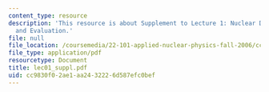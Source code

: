 ```yaml
---
content_type: resource
description: 'This resource is about Supplement to Lecture 1: Nuclear Data Compilation
  and Evaluation.'
file: null
file_location: /coursemedia/22-101-applied-nuclear-physics-fall-2006/cc9830f02ae1aa2432226d587efc0bef_lec01_suppl.pdf
file_type: application/pdf
resourcetype: Document
title: lec01_suppl.pdf
uid: cc9830f0-2ae1-aa24-3222-6d587efc0bef
---
```


